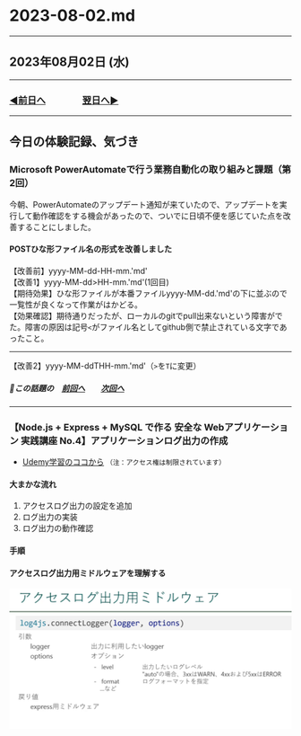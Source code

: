 # 2023-08-02.md

---

## 2023年08月02日 (水)

---

### [◀️前日へ](https://github.com/yuasys/chatty-journal/blob/main/2023/08/2023-08-01.md)&emsp;&emsp;&emsp;&emsp;[翌日へ▶️](https://github.com/yuasys/chatty-journal/blob/main/2023/08/2023-08-03.md)

---

## 今日の体験記録、気づき

### Microsoft PowerAutomateで行う業務自動化の取り組みと課題（第2回）

今朝、PowerAutomateのアップデート通知が来ていたので、アップデートを実行して動作確認をする機会があったので、ついでに日頃不便を感じていた点を改善することにしました。

#### POSTひな形ファイル名の形式を改善しました

【改善前】yyyy-MM-dd-HH-mm.'md'  
【改善1】yyyy-MM-dd>HH-mm.'md'(1回目)  
【期待効果】ひな形ファイルが本番ファイルyyyy-MM-dd.'md'の下に並ぶので一覧性が良くなって作業がはかどる。  
【効果確認】期待通りだったが、ローカルのgitでpull出来ないという障害がでた。障害の原因は記号`<`がファイル名としてgithub側で禁止されている文字であったこと。  

---

【改善2】yyyy-MM-ddTHH-mm.'md'（`>`を`T`に変更）

##### 📌この話題の&emsp;[前回へ](https://github.com/yuasys/chatty-journal/blob/main/2023/08/2023-08-01.md#microsoft-power-automate%E3%81%A7%E3%81%8A%E8%A1%8C%E3%81%86%E6%A5%AD%E5%8B%99%E8%87%AA%E5%8B%95%E5%8C%96%E3%81%AE%E8%AA%B2%E9%A1%8C)&emsp;&emsp;[次回へ](https://github.com/yuasys/chatty-journal/blob/main/2023/08/2023-08-02.md#microsoft-powerautomate%E3%81%A7%E8%A1%8C%E3%81%86%E6%A5%AD%E5%8B%99%E8%87%AA%E5%8B%95%E5%8C%96%E3%81%AE%E5%8F%96%E3%82%8A%E7%B5%84%E3%81%BF%E3%81%A8%E8%AA%B2%E9%A1%8C%E7%AC%AC2%E5%9B%9E)

---

### 【Node.js + Express + MySQL で作る 安全な Webアプリケーション 実践講座 No.4】アプリケーションログ出力の作成

- [Udemy学習のココから](https://www.udemy.com/course/web-application-with-nodejs-mysql/learn/lecture/27898240#notes)
`（注：アクセス権は制限されています）`

#### 大まかな流れ

1. アクセスログ出力の設定を追加
2. ログ出力の実装
3. ログ出力の動作確認

#### 手順

#### アクセスログ出力用ミドルウェアを理解する

<img src="https://github.com/yuasys/chatty-journal/blob/main/images/Snapshot%202023-08-02%2009.31.37.png?raw=true" alt="log4jsミドルウェア説明図1" width="640">
